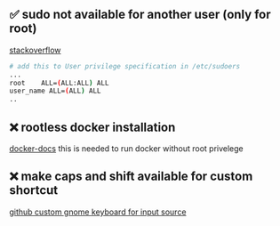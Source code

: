 ## ✅ sudo not available for another user (only for root)  
[stackoverflow](https://stackoverflow.com/questions/47806576/username-is-not-in-the-sudoers-file-this-incident-will-be-reported)
```bash
# add this to User privilege specification in /etc/sudoers
...
root    ALL=(ALL:ALL) ALL
user_name ALL=(ALL) ALL
..
```

## ❌  rootless docker installation 
[docker-docs](https://docs.docker.com/engine/security/rootless/#prerequisites)
this is needed to run docker without root privelege

## ❌ make caps and shift available for custom shortcut
[github custom gnome keyboard for input source]( https://github.com/madhead/shyriiwook )

